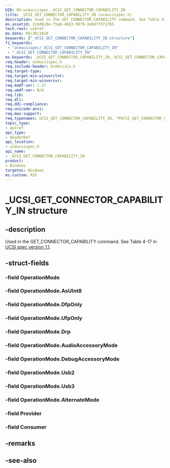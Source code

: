 ```yaml
---
UID: NS:ucmucsispec._UCSI_GET_CONNECTOR_CAPABILITY_IN
title: _UCSI_GET_CONNECTOR_CAPABILITY_IN (ucmucsispec.h)
description: Used in the GET_CONNECTOR_CAPABILITY command. See Table 4-17.
ms.assetid: 2cbd9c0e-f5a8-4b63-9879-3e8d775717b5
tech.root: usbref
ms.date: 09/30/2018
keywords: ["_UCSI_GET_CONNECTOR_CAPABILITY_IN structure"]
f1_keywords:
 - "ucmucsispec/_UCSI_GET_CONNECTOR_CAPABILITY_IN"
 - "_UCSI_GET_CONNECTOR_CAPABILITY_IN"
ms.keywords: _UCSI_GET_CONNECTOR_CAPABILITY_IN, UCSI_GET_CONNECTOR_CAPABILITY_IN, *PUCSI_GET_CONNECTOR_CAPABILITY_IN, 
req.header: ucmucsispec.h
req.include-header: UcmUcsiCx.h 
req.target-type:
req.target-min-winverclnt:
req.target-min-winversvr:
req.kmdf-ver: 1.27
req.umdf-ver: N/A
req.lib:
req.dll:
req.ddi-compliance:
req.unicode-ansi:
req.max-support:
req.typenames: UCSI_GET_CONNECTOR_CAPABILITY_IN, *PUCSI_GET_CONNECTOR_CAPABILITY_IN
topic_type: 
- apiref
api_type: 
- HeaderDef
api_location: 
- ucmucsispec.h
api_name: 
- _UCSI_GET_CONNECTOR_CAPABILITY_IN
product:
- Windows
targetos: Windows
ms.custom: RS5
---
```


# _UCSI_GET_CONNECTOR_CAPABILITY_IN structure

## -description
Used in the GET_CONNECTOR_CAPABILITY command. See Table 4-17 in [UCSI spec version 1.1](https://www.intel.com/content/dam/www/public/us/en/documents/technical-specifications/usb-type-c-ucsi-spec.pdf).


## -struct-fields

### -field OperationMode
 
### -field OperationMode.AsUInt8
 
### -field OperationMode.DfpOnly
 
### -field OperationMode.UfpOnly
 
### -field OperationMode.Drp
 
### -field OperationMode.AudioAccessoryMode
 
### -field OperationMode.DebugAccessoryMode
 
### -field OperationMode.Usb2
 
### -field OperationMode.Usb3
 
### -field OperationMode.AlternateMode
 
### -field Provider
 
### -field Consumer
 

## -remarks

## -see-also
